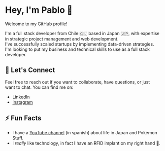 # Hey, I'm Pablo 👋
Welcome to my GitHub profile!

I'm a full stack developer from Chile 🇨🇱 based in Japan 🇯🇵, with expertise in strategic project management and web development.\
I've successfully scaled startups by implementing data-driven strategies. I'm looking to put my business and technical skills to use as a full stack developer.

## 💬 Let's Connect

Feel free to reach out if you want to collaborate, have questions, or just want to chat. You can find me on:

- [LinkedIn](https://www.linkedin.com/in/pablobugueno/)
- [Instagram](https://www.instagram.com/minombreespablo/)

## ⚡ Fun Facts

- I have a [YouTube channel](https://www.minombreespablo.com) (in spanish) about life in Japan and Pokémon Stuff.
- I *really* like technology, in fact I have an RFID implant on my right hand 🤖.
